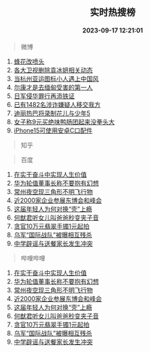 <div align="center"><h2>实时热搜榜</h2><h4>2023-09-17 12:21:01</h4></div>

> 微博  

1. [蜂花改喷头](https://s.weibo.com/weibo?q=%E8%9C%82%E8%8A%B1%E6%94%B9%E5%96%B7%E5%A4%B4&t=31&band_rank=1&Refer=top)<br />
2. [各大卫视删除袁冰妍相关动态](https://s.weibo.com/weibo?q=%23%E5%90%84%E5%A4%A7%E5%8D%AB%E8%A7%86%E5%88%A0%E9%99%A4%E8%A2%81%E5%86%B0%E5%A6%8D%E7%9B%B8%E5%85%B3%E5%8A%A8%E6%80%81%23&t=31&band_rank=2&Refer=top)<br />
3. [当杭州亚运图标小人遇上中国风](https://s.weibo.com/weibo?q=%23%E5%BD%93%E6%9D%AD%E5%B7%9E%E4%BA%9A%E8%BF%90%E5%9B%BE%E6%A0%87%E5%B0%8F%E4%BA%BA%E9%81%87%E4%B8%8A%E4%B8%AD%E5%9B%BD%E9%A3%8E%23&t=31&band_rank=3&Refer=top)<br />
4. [尔康才是去缅甸受害的第一人](https://s.weibo.com/weibo?q=%23%E5%B0%94%E5%BA%B7%E6%89%8D%E6%98%AF%E5%8E%BB%E7%BC%85%E7%94%B8%E5%8F%97%E5%AE%B3%E7%9A%84%E7%AC%AC%E4%B8%80%E4%BA%BA%23&t=31&band_rank=4&Refer=top)<br />
5. [日军侵华罪行再添铁证](https://s.weibo.com/weibo?q=%23%E6%97%A5%E5%86%9B%E4%BE%B5%E5%8D%8E%E7%BD%AA%E8%A1%8C%E5%86%8D%E6%B7%BB%E9%93%81%E8%AF%81%23&t=31&band_rank=5&Refer=top)<br />
6. [已有1482名涉诈嫌疑人移交我方](https://s.weibo.com/weibo?q=%23%E5%B7%B2%E6%9C%891482%E5%90%8D%E6%B6%89%E8%AF%88%E5%AB%8C%E7%96%91%E4%BA%BA%E7%A7%BB%E4%BA%A4%E6%88%91%E6%96%B9%23&t=31&band_rank=6&Refer=top)<br />
7. [迪丽热巴将录制花儿与少年5](https://s.weibo.com/weibo?q=%23%E8%BF%AA%E4%B8%BD%E7%83%AD%E5%B7%B4%E5%B0%86%E5%BD%95%E5%88%B6%E8%8A%B1%E5%84%BF%E4%B8%8E%E5%B0%91%E5%B9%B45%23&t=31&band_rank=7&Refer=top)<br />
8. [女子称9元买绝味鸭肠团起来没拳头大](https://s.weibo.com/weibo?q=%23%E5%A5%B3%E5%AD%90%E7%A7%B09%E5%85%83%E4%B9%B0%E7%BB%9D%E5%91%B3%E9%B8%AD%E8%82%A0%E5%9B%A2%E8%B5%B7%E6%9D%A5%E6%B2%A1%E6%8B%B3%E5%A4%B4%E5%A4%A7%23&t=31&band_rank=8&Refer=top)<br />
9. [iPhone15可使用安卓C口配件](https://s.weibo.com/weibo?q=%23iPhone15%E5%8F%AF%E4%BD%BF%E7%94%A8%E5%AE%89%E5%8D%93C%E5%8F%A3%E9%85%8D%E4%BB%B6%23&t=31&band_rank=9&Refer=top)<br />

> 知乎  


> 百度  

1. [在实干奋斗中实现人生价值](https://www.baidu.com/s?wd=%E5%9C%A8%E5%AE%9E%E5%B9%B2%E5%A5%8B%E6%96%97%E4%B8%AD%E5%AE%9E%E7%8E%B0%E4%BA%BA%E7%94%9F%E4%BB%B7%E5%80%BC&sa=fyb_news&rsv_dl=fyb_news)<br />
2. [华为轮值董事长称不要抱有幻想](https://www.baidu.com/s?wd=%E5%8D%8E%E4%B8%BA%E8%BD%AE%E5%80%BC%E8%91%A3%E4%BA%8B%E9%95%BF%E7%A7%B0%E4%B8%8D%E8%A6%81%E6%8A%B1%E6%9C%89%E5%B9%BB%E6%83%B3&sa=fyb_news&rsv_dl=fyb_news)<br />
3. [常州夜空现三角形不明飞行物](https://www.baidu.com/s?wd=%E5%B8%B8%E5%B7%9E%E5%A4%9C%E7%A9%BA%E7%8E%B0%E4%B8%89%E8%A7%92%E5%BD%A2%E4%B8%8D%E6%98%8E%E9%A3%9E%E8%A1%8C%E7%89%A9&sa=fyb_news&rsv_dl=fyb_news)<br />
4. [近2000家企业参展东博会和峰会](https://www.baidu.com/s?wd=%E8%BF%912000%E5%AE%B6%E4%BC%81%E4%B8%9A%E5%8F%82%E5%B1%95%E4%B8%9C%E5%8D%9A%E4%BC%9A%E5%92%8C%E5%B3%B0%E4%BC%9A&sa=fyb_news&rsv_dl=fyb_news)<br />
5. [这届年轻人为何对换“壳”上瘾](https://www.baidu.com/s?wd=%E8%BF%99%E5%B1%8A%E5%B9%B4%E8%BD%BB%E4%BA%BA%E4%B8%BA%E4%BD%95%E5%AF%B9%E6%8D%A2%E2%80%9C%E5%A3%B3%E2%80%9D%E4%B8%8A%E7%98%BE&sa=fyb_news&rsv_dl=fyb_news)<br />
6. [何猷君听女儿叫爸爸秒变夹子音](https://www.baidu.com/s?wd=%E4%BD%95%E7%8C%B7%E5%90%9B%E5%90%AC%E5%A5%B3%E5%84%BF%E5%8F%AB%E7%88%B8%E7%88%B8%E7%A7%92%E5%8F%98%E5%A4%B9%E5%AD%90%E9%9F%B3&sa=fyb_news&rsv_dl=fyb_news)<br />
7. [贪官10万元翡翠手镯1元起拍](https://www.baidu.com/s?wd=%E8%B4%AA%E5%AE%9810%E4%B8%87%E5%85%83%E7%BF%A1%E7%BF%A0%E6%89%8B%E9%95%AF1%E5%85%83%E8%B5%B7%E6%8B%8D&sa=fyb_news&rsv_dl=fyb_news)<br />
8. [乌军“国际战队”被曝相互残杀](https://www.baidu.com/s?wd=%E4%B9%8C%E5%86%9B%E2%80%9C%E5%9B%BD%E9%99%85%E6%88%98%E9%98%9F%E2%80%9D%E8%A2%AB%E6%9B%9D%E7%9B%B8%E4%BA%92%E6%AE%8B%E6%9D%80&sa=fyb_news&rsv_dl=fyb_news)<br />
9. [中学辟谣与送餐家长发生冲突](https://www.baidu.com/s?wd=%E4%B8%AD%E5%AD%A6%E8%BE%9F%E8%B0%A3%E4%B8%8E%E9%80%81%E9%A4%90%E5%AE%B6%E9%95%BF%E5%8F%91%E7%94%9F%E5%86%B2%E7%AA%81&sa=fyb_news&rsv_dl=fyb_news)<br />

> 哔哩哔哩  

1. [在实干奋斗中实现人生价值](https://www.baidu.com/s?wd=%E5%9C%A8%E5%AE%9E%E5%B9%B2%E5%A5%8B%E6%96%97%E4%B8%AD%E5%AE%9E%E7%8E%B0%E4%BA%BA%E7%94%9F%E4%BB%B7%E5%80%BC&sa=fyb_news&rsv_dl=fyb_news)<br />
2. [华为轮值董事长称不要抱有幻想](https://www.baidu.com/s?wd=%E5%8D%8E%E4%B8%BA%E8%BD%AE%E5%80%BC%E8%91%A3%E4%BA%8B%E9%95%BF%E7%A7%B0%E4%B8%8D%E8%A6%81%E6%8A%B1%E6%9C%89%E5%B9%BB%E6%83%B3&sa=fyb_news&rsv_dl=fyb_news)<br />
3. [常州夜空现三角形不明飞行物](https://www.baidu.com/s?wd=%E5%B8%B8%E5%B7%9E%E5%A4%9C%E7%A9%BA%E7%8E%B0%E4%B8%89%E8%A7%92%E5%BD%A2%E4%B8%8D%E6%98%8E%E9%A3%9E%E8%A1%8C%E7%89%A9&sa=fyb_news&rsv_dl=fyb_news)<br />
4. [近2000家企业参展东博会和峰会](https://www.baidu.com/s?wd=%E8%BF%912000%E5%AE%B6%E4%BC%81%E4%B8%9A%E5%8F%82%E5%B1%95%E4%B8%9C%E5%8D%9A%E4%BC%9A%E5%92%8C%E5%B3%B0%E4%BC%9A&sa=fyb_news&rsv_dl=fyb_news)<br />
5. [这届年轻人为何对换“壳”上瘾](https://www.baidu.com/s?wd=%E8%BF%99%E5%B1%8A%E5%B9%B4%E8%BD%BB%E4%BA%BA%E4%B8%BA%E4%BD%95%E5%AF%B9%E6%8D%A2%E2%80%9C%E5%A3%B3%E2%80%9D%E4%B8%8A%E7%98%BE&sa=fyb_news&rsv_dl=fyb_news)<br />
6. [何猷君听女儿叫爸爸秒变夹子音](https://www.baidu.com/s?wd=%E4%BD%95%E7%8C%B7%E5%90%9B%E5%90%AC%E5%A5%B3%E5%84%BF%E5%8F%AB%E7%88%B8%E7%88%B8%E7%A7%92%E5%8F%98%E5%A4%B9%E5%AD%90%E9%9F%B3&sa=fyb_news&rsv_dl=fyb_news)<br />
7. [贪官10万元翡翠手镯1元起拍](https://www.baidu.com/s?wd=%E8%B4%AA%E5%AE%9810%E4%B8%87%E5%85%83%E7%BF%A1%E7%BF%A0%E6%89%8B%E9%95%AF1%E5%85%83%E8%B5%B7%E6%8B%8D&sa=fyb_news&rsv_dl=fyb_news)<br />
8. [乌军“国际战队”被曝相互残杀](https://www.baidu.com/s?wd=%E4%B9%8C%E5%86%9B%E2%80%9C%E5%9B%BD%E9%99%85%E6%88%98%E9%98%9F%E2%80%9D%E8%A2%AB%E6%9B%9D%E7%9B%B8%E4%BA%92%E6%AE%8B%E6%9D%80&sa=fyb_news&rsv_dl=fyb_news)<br />
9. [中学辟谣与送餐家长发生冲突](https://www.baidu.com/s?wd=%E4%B8%AD%E5%AD%A6%E8%BE%9F%E8%B0%A3%E4%B8%8E%E9%80%81%E9%A4%90%E5%AE%B6%E9%95%BF%E5%8F%91%E7%94%9F%E5%86%B2%E7%AA%81&sa=fyb_news&rsv_dl=fyb_news)<br />
